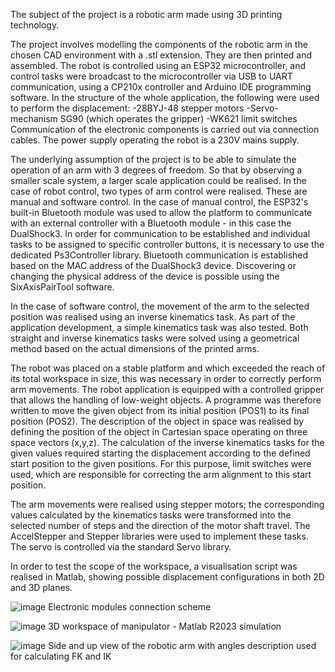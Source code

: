 The subject of the project is a robotic arm made using 3D printing technology.

The project involves modelling the components of the robotic arm in the chosen CAD environment with a .stl extension. They are then printed and assembled. The robot is controlled using an ESP32 microcontroller, and control tasks were broadcast to the microcontroller via USB to UART communication, using a CP210x controller and Arduino IDE programming software. In the structure of the whole application, the following were used to perform the displacement: -28BYJ-48 stepper motors -Servo-mechanism SG90 (which operates the gripper) -WK621 limit switches Communication of the electronic components is carried out via connection cables. The power supply operating the robot is a 230V mains supply.

The underlying assumption of the project is to be able to simulate the operation of an arm with 3 degrees of freedom. So that by observing a smaller scale system, a larger scale application could be realised. In the case of robot control, two types of arm control were realised. These are manual and software control. In the case of manual control, the ESP32's built-in Bluetooth module was used to allow the platform to communicate with an external controller with a Bluetooth module - in this case the DualShock3. In order for communication to be established and individual tasks to be assigned to specific controller buttons, it is necessary to use the dedicated Ps3Controller library. Bluetooth communication is established based on the MAC address of the DualShock3 device. Discovering or changing the physical address of the device is possible using the SixAxisPairTool software.

In the case of software control, the movement of the arm to the selected position was realised using an inverse kinematics task. As part of the application development, a simple kinematics task was also tested. Both straight and inverse kinematics tasks were solved using a geometrical method based on the actual dimensions of the printed arms.

The robot was placed on a stable platform and which exceeded the reach of its total workspace in size, this was necessary in order to correctly perform arm movements. The robot application is equipped with a controlled gripper that allows the handling of low-weight objects. A programme was therefore written to move the given object from its initial position (POS1) to its final position (POS2). The description of the object in space was realised by defining the position of the object in Cartesian space operating on three space vectors (x,y,z). The calculation of the inverse kinematics tasks for the given values required starting the displacement according to the defined start position to the given positions. For this purpose, limit switches were used, which are responsible for correcting the arm alignment to this start position.

The arm movements were realised using stepper motors; the corresponding values calculated by the kinematics tasks were transformed into the selected number of steps and the direction of the motor shaft travel. The AccelStepper and Stepper libraries were used to implement these tasks. The servo is controlled via the standard Servo library.

In order to test the scope of the workspace, a visualisation script was realised in Matlab, showing possible displacement configurations in both 2D and 3D planes.

![image](https://github.com/koppelos/3DOF-robotic-arm-3D-printed-ESP-Arduino/assets/48089897/038ef9a7-d98c-44e9-8a94-3e424606ad71)
Electronic modules connection scheme


![image](https://github.com/koppelos/3DOF-robotic-arm-3D-printed-ESP-Arduino/assets/48089897/20842ebe-4304-46fe-b895-7d75f704a5c2)
3D workspace of manipulator - Matlab R2023 simulation

![image](https://github.com/koppelos/3DOF-robotic-arm-3D-printed-ESP-Arduino/assets/48089897/07b3d3f9-d116-4241-a635-e5f2ddfdb909)
Side and up view of the robotic arm with angles description used for calculating FK and IK
